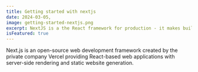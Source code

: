 ```yaml
---
title: Getting started with nextjs
date: 2024-03-05,
image: getting-started-nextjs.png
excerpt: NextJS is a the React framework for production - it makes building fullstack React apps and sites a breeze and ships with built-in SSR.
isFeatured: true
---
```


Next.js is an open-source web development framework created by the private company Vercel providing React-based web applications with server-side rendering and static website generation.
